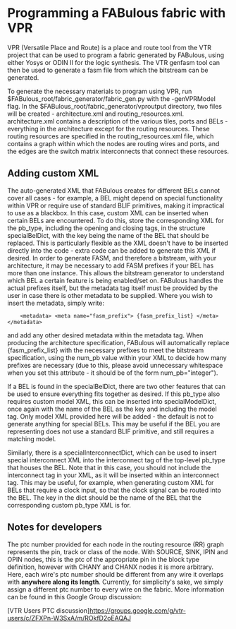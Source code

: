 # Programming a FABulous fabric with VPR

VPR (Versatile Place and Route) is a place and route tool from the VTR project that can be used to program a fabric generated by FABulous, using either Yosys or ODIN II for the logic synthesis. The VTR genfasm tool can then be used to generate a fasm file from which the bitstream can be generated.

To generate the necessary materials to program using VPR, run $FABulous\_root/fabric\_generator/fabric\_gen.py with the -genVPRModel flag. In the $FABulous\_root/fabric\_generator/vproutput directory, two files will be created - architecture.xml and routing\_resources.xml. architecture.xml contains a description of the various tiles, ports and BELs - everything in the architecture except for the routing resources. These routing resources are specified in the routing\_resources.xml file, which contains a graph within which the nodes are routing wires and ports, and the edges are the switch matrix interconnects that connect these resources.

## Adding custom XML

The auto-generated XML that FABulous creates for different BELs cannot cover all cases - for example, a BEL might depend on special functionality within VPR or require use of standard BLIF primitives, making it impractical to use as a blackbox. In this case, custom XML can be inserted when certain BELs are encountered. To do this, store the corresponding XML for the pb\_type, including the opening and closing tags, in the structure specialBelDict, with the key being the name of the BEL that should be replaced. This is particularly flexible as the XML doesn't have to be inserted directly into the code - extra code can be added to generate this XML if desired. In order to generate FASM, and therefore a bitstream, with your architecture, it may be necessary to add FASM prefixes if your BEL has more than one instance. This allows the bitstream generator to understand which BEL a certain feature is being enabled/set on. FABulous handles the actual prefixes itself, but the metadata tag itself must be provided by the user in case there is other metadata to be supplied. Where you wish to insert the metadata, simply write:

`    <metadata>
     <meta name="fasm_prefix"> {fasm_prefix_list} </meta>
    </metadata>`

and add any other desired metadata within the metadata tag. When producing the architecture specification, FABulous will automatically replace {fasm\_prefix\_list} with the necessary prefixes to meet the bitstream specification, using the num\_pb value within your XML to decide how many prefixes are necessary (due to this, please avoid unnecessary whitespace when you set this attribute - it should be of the form num\_pb="integer").

If a BEL is found in the specialBelDict, there are two other features that can be used to ensure everything fits together as desired. If this pb\_type also requires custom model XML, this can be inserted into specialModelDict, once again with the name of the BEL as the key and including the model tag. Only model XML provided here will be added - the default is not to generate anything for special BELs. This may be useful if the BEL you are representing does not use a standard BLIF primitive, and still requires a matching model. 

Similarly, there is a specialInterconnectDict, which can be used to insert special interconnect XML into the interconnect tag of the top-level pb\_type that houses the BEL. Note that in this case, you should not include the interconnect tag in your XML, as it will be inserted within an interconnect tag. This may be useful, for example, when generating custom XML for BELs that require a clock input, so that the clock signal can be routed into the BEL. The key in the dict should be the name of the BEL that the corresponding custom pb\_type XML is for.


## Notes for developers

The ptc number provided for each node in the routing resource (RR) graph represents the pin, track or class of the node. With SOURCE, SINK, IPIN and OPIN nodes, this is the ptc of the appropriate pin in the block type definition, however with CHANY and CHANX nodes it is more arbitrary. Here, each wire's ptc number should be different from any wire it overlaps with **anywhere along its length**. Currently, for simplicity's sake, we simply assign a different ptc number to every wire on the fabric. More information can be found in this Google Group discussion:

[VTR Users PTC discussion]https://groups.google.com/g/vtr-users/c/ZFXPn-W3SxA/m/ROkfD2oEAQAJ


